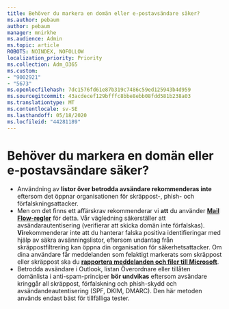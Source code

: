 ```yaml
---
title: Behöver du markera en domän eller e-postavsändare säker?
ms.author: pebaum
author: pebaum
manager: mnirkhe
ms.audience: Admin
ms.topic: article
ROBOTS: NOINDEX, NOFOLLOW
localization_priority: Priority
ms.collection: Adm_O365
ms.custom:
- "9002921"
- "5673"
ms.openlocfilehash: 7dc1576fd61e87b319c7486c59ed125943b4d959
ms.sourcegitcommit: 43acdecef129bfffc8bbe8ebb08fdd581b238a03
ms.translationtype: MT
ms.contentlocale: sv-SE
ms.lasthandoff: 05/18/2020
ms.locfileid: "44281189"
---
```

# <a name="need-to-mark-a-domain-or-email-sender-safe"></a>Behöver du markera en domän eller e-postavsändare säker?

- Användning av **listor över betrodda avsändare rekommenderas inte** eftersom det öppnar organisationen för skräppost-, phish- och förfalskningsattacker.
- Men om det finns ett affärskrav rekommenderar vi **att** du använder **[Mail Flow-regler](https://docs.microsoft.com/microsoft-365/security/office-365-security/create-safe-sender-lists-in-office-365?view=o365-worldwide#recommended-use-mail-flow-rules)** för detta. Vår vägledning säkerställer att avsändarautentisering (verifierar att skicka domän inte förfalskas). **Vi**rekommenderar inte att du hanterar falska positiva identifieringar med hjälp av säkra avsänningslistor, eftersom undantag från skräppostfiltrering kan öppna din organisation för säkerhetsattacker. Om dina användare får meddelanden som felaktigt markerats som skräppost eller skräppost ska du **[rapportera meddelanden och filer till Microsoft](https://protection.office.com/reportsubmission)**.
- Betrodda avsändare i Outlook, listan Överordnare eller tillåten domänlista i anti-spam-principer **bör undvikas** eftersom avsändare kringgår all skräppost, förfalskning och phish-skydd och avsändandeautentisering (SPF, DKIM, DMARC). Den här metoden används endast bäst för tillfälliga tester.
